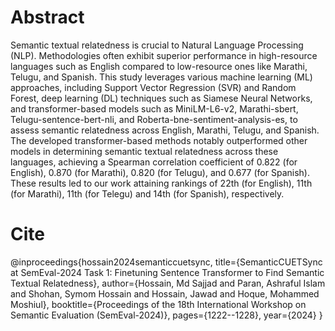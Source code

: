 # Abstract
Semantic textual relatedness is crucial to Natural Language Processing (NLP). Methodologies often exhibit superior performance in high-resource languages such as English compared to low-resource ones like Marathi, Telugu, and Spanish. This study leverages various machine learning (ML) approaches, including Support Vector Regression (SVR) and Random Forest, deep learning (DL) techniques such as Siamese Neural Networks, and transformer-based models such as MiniLM-L6-v2, Marathi-sbert, Telugu-sentence-bert-nli, and Roberta-bne-sentiment-analysis-es, to assess semantic relatedness across English, Marathi, Telugu, and Spanish. The developed transformer-based methods notably outperformed other models in determining semantic textual relatedness across these languages, achieving a Spearman correlation coefficient of 0.822 (for English), 0.870 (for Marathi), 0.820 (for Telugu), and 0.677 (for Spanish). These results led to our work attaining rankings of 22th (for English), 11th (for Marathi), 11th (for Telegu) and 14th (for Spanish), respectively.


# Cite
@inproceedings{hossain2024semanticcuetsync,
  title={SemanticCUETSync at SemEval-2024 Task 1: Finetuning Sentence Transformer to Find Semantic Textual Relatedness},
  author={Hossain, Md Sajjad and Paran, Ashraful Islam and Shohan, Symom Hossain and Hossain, Jawad and Hoque, Mohammed Moshiul},
  booktitle={Proceedings of the 18th International Workshop on Semantic Evaluation (SemEval-2024)},
  pages={1222--1228},
  year={2024}
}
